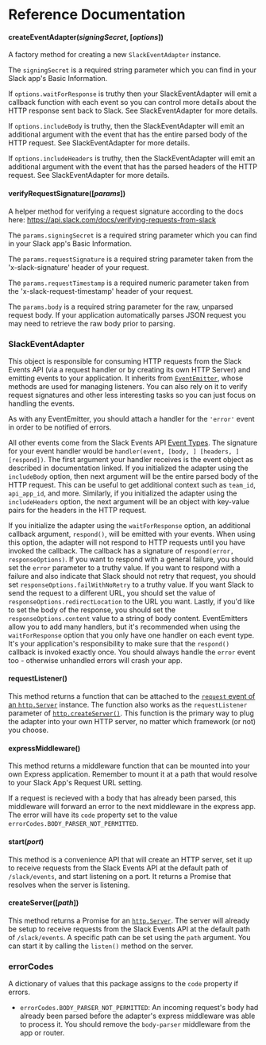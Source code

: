 # Reference Documentation

#### createEventAdapter(_signingSecret_, [_options_])

A factory method for creating a new `SlackEventAdapter` instance.

The `signingSecret` is a required string parameter which you can find in your Slack app's Basic
Information.

If `options.waitForResponse` is truthy then your SlackEventAdapter will emit a callback function
with each event so you can control more details about the HTTP response sent back to Slack. See
SlackEventAdapter for more details.

If `options.includeBody` is truthy, then the SlackEventAdapter will emit an additional argument
with the event that has the entire parsed body of the HTTP request. See SlackEventAdapter for
more details.

If `options.includeHeaders` is truthy, then the SlackEventAdapter will emit an additional argument
with the event that has the parsed headers of the HTTP request. See SlackEventAdapter for more
details.

#### verifyRequestSignature([_params_])

A helper method for verifying a request signature according to the docs here: https://api.slack.com/docs/verifying-requests-from-slack

The `params.signingSecret` is a required string parameter which you can find in your Slack app's Basic
Information.

The `params.requestSignature` is a required string parameter taken from the 'x-slack-signature' header of your request.

The `params.requestTimestamp` is a required numeric parameter taken from the 'x-slack-request-timestamp' header of your request.

The `params.body` is a required string parameter for the raw, unparsed request body. If your application automatically parses JSON request you may need to retrieve the raw body prior to parsing.

### SlackEventAdapter

This object is responsible for consuming HTTP requests from the Slack Events API (via a request handler or
by creating its own HTTP Server) and emitting events to your application. It inherits from
[`EventEmitter`](https://nodejs.org/dist/latest-v4.x/docs/api/events.html#events_class_eventemitter),
whose methods are used for managing listeners. You can also rely on it to verify request signatures
and other less interesting tasks so you can just focus on handling the events.

As with any EventEmitter, you should attach a handler for the `'error'` event in order to be
notified of errors.

All other events come from the Slack Events API [Event Types](https://api.slack.com/events/api).
The signature for your event handler would be `handler(event, [body, ] [headers, ] [respond])`.
The first argument your handler receives is the event object as described in documentation linked.
If you initialized the adapter using the `includeBody` option, then next argument will be the entire
parsed body of the HTTP request. This can be useful to get additional context such as `team_id`,
`api_app_id`, and more. Similarly, if you initialized the adapter using the `includeHeaders` option,
the next argument will be an object with key-value pairs for the headers in the HTTP request.

If you initialize the adapter using the `waitForResponse` option, an additional callback argument,
`respond()`, will be emitted with your events. When using this option, the adapter will not respond
to HTTP requests until you have invoked the callback. The callback has a signature of
`respond(error, responseOptions)`. If you want to respond with a general failure, you should set the
`error` parameter to a truthy value. If you want to respond with a failure and also indicate
that Slack should not retry that request, you should set `responseOptions.failWithNoRetry` to a
truthy value. If you want Slack to send the request to a different URL, you should set the
value of `responseOptions.redirectLocation` to the URL you want. Lastly, if you'd like to
set the body of the response, you should set the `responseOptions.content` value to a string of
body content. EventEmitters allow you to add many handlers, but it's recommended when using the
`waitForResponse` option that you only have one handler on each event type. It's your application's
responsibility to make sure that the `respond()` callback is invoked exactly once.  You should always
handle the `error` event too - otherwise unhandled errors will crash your app.

#### requestListener()

This method returns a function that can be attached to the
[`request` event of an `http.Server`](https://nodejs.org/dist/latest/docs/api/http.html#http_event_request)
instance. The function also works as the `requestListener` parameter of
[`http.createServer()`](https://nodejs.org/dist/latest/docs/api/http.html#http_http_createserver_options_requestlistener). This
function is the primary way to plug the adapter into your own HTTP server, no matter which framework (or not)
you choose.

#### expressMiddleware()

This method returns a middleware function that can be mounted into your own Express application.
Remember to mount it at a path that would resolve to your Slack App's Request URL setting.

If a request is recieved with a body that has already been parsed, this middleware will forward
an error to the next middleware in the express app. The error will have its `code` property set
to the value `errorCodes.BODY_PARSER_NOT_PERMITTED`.

#### start(_port_)

This method is a convenience API that will create an HTTP server, set it up to receive requests
from the Slack Events API at the default path of `/slack/events`, and start listening on a port. It
returns a Promise that resolves when the server is listening.

#### createServer([_path_])

This method returns a Promise for an
[`http.Server`](https://nodejs.org/dist/latest-v4.x/docs/api/http.html#http_class_http_server). The
server will already be setup to receive requests from the Slack Events API at the default path of
`/slack/events`. A specific path can be set using the `path` argument. You can start it by calling
the `listen()` method on the server.

### errorCodes

A dictionary of values that this package assigns to the `code` property if errors.

*  `errorCodes.BODY_PARSER_NOT_PERMITTED`: An incoming request's body had already been parsed before
   the adapter's express middleware was able to process it. You should remove the `body-parser` middleware from
   the app or router.
